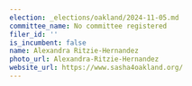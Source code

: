 ```yaml
---
election: _elections/oakland/2024-11-05.md
committee_name: No committee registered
filer_id: ''
is_incumbent: false
name: Alexandra Ritzie-Hernandez
photo_url: Alexandra-Ritzie-Hernandez
website_url: https://www.sasha4oakland.org/
---
```

